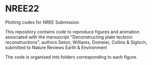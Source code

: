 # NREE22
Plotting codes for NREE Submission

This repository contains code to reproduce figures and animation associated with the manuscript "Deconstructing plate tectonic reconstructions", authors Seton, Williams, Domeier, Collins & Sigloch, submitted to Nature Reviews Earth & Environment

The code is organised into folders corresponding to each figure. 

